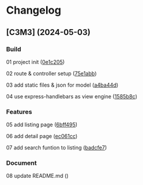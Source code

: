 # Changelog

## [C3M3] (2024-05-03)

### Build

01 project init ([0e1c205](https://github.com/Alejandrocsdev/newRest/commit/0e1c20584bd24e87d438a094088d9603f017de52))

02 route & controller setup ([75e1abb](https://github.com/Alejandrocsdev/newRest/commit/75e1abbd521814cecd8f586941fb9f2a9b5525a5))

03 add static files & json for model ([a4ba44d](https://github.com/Alejandrocsdev/newRest/commit/a4ba44d937cfb7f516977c664debf29dce205353))

04 use express-handlebars as view engine ([1585b8c](https://github.com/Alejandrocsdev/newRest/commit/1585b8c01791d194de0325ae1c16585b6b993d9a))

### Features

05 add listing page ([6bff495](https://github.com/Alejandrocsdev/newRest/commit/6bff495b6ae146e700d1643e6b0a0ebf6360f4e9))

06 add detail page ([ec061cc](https://github.com/Alejandrocsdev/newRest/commit/ec061cc214b06042ac6d8754d5dcecb3f877294f))

07 add search funtion to listing ([badcfe7](https://github.com/Alejandrocsdev/newRest/commit/badcfe7514b46340874ac86591c5ae0187726694))

### Document

08 update README.md ([](https://github.com/Alejandrocsdev/restList/commit/))